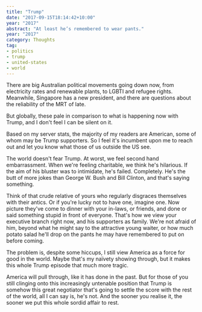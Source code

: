 ```yaml
---
title: "Trump"
date: "2017-09-15T18:14:42+10:00"
year: "2017"
abstract: "At least he’s remembered to wear pants."
year: "2017"
category: Thoughts
tag:
- politics
- trump
- united-states
- world
---
```

There are big Australian political movements going down now, from electricity rates and renewable plants, to LGBTI and refugee rights. Meanwhile, Singapore has a new president, and there are questions about the reliability of the MRT of late.

But globally, these pale in comparison to what is happening now with Trump, and I don't feel I can be silent on it.

Based on my server stats, the majority of my readers are American, some of whom may be Trump supporters. So I feel it's incumbent upon me to reach out and let you know what those of us outside the US see.

The world doesn't fear Trump. At worst, we feel second hand embarrassment. When we're feeling charitable, we think he's hilarious. If the aim of his bluster was to intimidate, he's failed. Completely. He's the butt of more jokes than George W. Bush and Bill Clinton, and that's saying something.

Think of that crude relative of yours who regularly disgraces themselves with their antics. Or if you're lucky not to have one, imagine one. Now picture they've come to dinner with your in-laws, or friends, and done or said something stupid in front of everyone. That's how we view your executive branch right now, and his supporters as family. We're not afraid of him, beyond what he might say to the attractive young waiter, or how much potato salad he'll drop on the pants he may have remembered to put on before coming.

The problem is, despite some hiccups, I still view America as a force for good in the world. Maybe that's my naïvety showing through, but it makes this whole Trump episode that much more tragic.

America will pull through, like it has done in the past. But for those of you still clinging onto this increasingly untenable position that Trump is somehow this great negotiator that's going to settle the score with the rest of the world, all I can say is, he's not. And the sooner you realise it, the sooner we put this whole sordid affair to rest.

